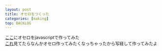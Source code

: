 ```yaml
---
layout: post
title: オセロをつくった
categories: [making]
top: BACKLOG
---
```

<a href="/othello/othello.html">ここ</a>にオセロをjavascriptで作ってみた  
<a href="https://www.nicovideo.jp/watch/sm8391299">これ</a>見てたらなんかオセロ作ってみたくなっちゃったから写経して作ってみたよ
